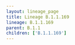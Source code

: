 ```yaml
---
layout: lineage_page
title: Lineage B.1.1.169
lineage: B.1.1.169
parent: B.1.1
children: ['B.1.1.169']
---
```


